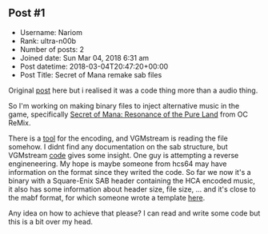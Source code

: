 ## Post #1
- Username: Nariom
- Rank: ultra-n00b
- Number of posts: 2
- Joined date: Sun Mar 04, 2018 6:31 am
- Post datetime: 2018-03-04T20:47:20+00:00
- Post Title: Secret of Mana remake sab files

Original [post](http://forum.xentax.com/viewtopic.php?f=17&t=17779) here but i realised it was a code thing more than a audio thing.

So I'm working on making binary files to inject alternative music in the game, specifically [Secret of Mana: Resonance of the Pure Land](https://ocremix.org/album/84/secret-of-mana-resonance-of-the-pure-land) from OC ReMix.

There is a [tool](https://github.com/Thealexbarney/VGAudio) for the encoding, and VGMstream is reading the file somehow. I didnt find any documentation on the sab structure, but VGMstream [code](https://github.com/kode54/vgmstream/blob/master/src/meta/sqex_sead.c) gives some insight. One guy is attempting a reverse engineneering. My hope is maybe someone from hcs64 may have information on the format since they writed the code. So far we now it's a binary with a Square-Enix SAB header containing the HCA encoded music, it also has some information about header size, file size, ... and it's close to the mabf format, for which someone wrote a template [here](https://gist.github.com/Thealexbarney/698664af1aed7122a33f591f96498f30).

Any idea on how to achieve that please? I can read and write some code but this is a bit over my head.
